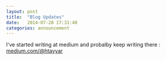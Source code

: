 ```yaml
---
layout: post
title:  "Blog Updates"
date:   2014-07-28 17:31:40
categories: announcement
---
```


I've started writing at medium and probalby keep writing there : [medium.com/@htayyar](https://medium.com/@htayyar)
